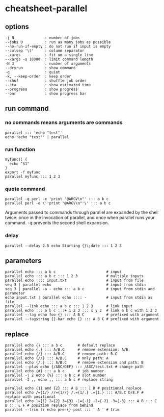 # cheatsheet-parallel

## options

```
-j N              : number of jobs
--jobs 0          : run as many jobs as possible
--no-run-if-empty : do not run if input is empty
--colsep '\t'     : column separator
--xargs           : fit on a single line
--xargs -s 10000  : limit command length
-N 3              : number of arguments
--dryrun          : show command
-q                : quiet
-k, --keep-order  : keep order
--shuf            : shuffle job order
--eta             : show estimated time
--progress        : show progress
--bar             : show progress bar
```

## run command

### no commands means arguments are commands

```
parallel ::: 'echo "test"'
echo 'echo "test"' | parallel
```

### run function

```
myfunc() {
  echo "$1"
}
export -f myfunc
parallel myfunc ::: 1 2 3
```

### quote command

```
parallel -q perl -e 'print "@ARGV\n"' ::: a b c
parallel perl -e \''print "@ARGV\n"'\' ::: a b c
```
Arguments passed to commands through parallel are expanded by the shell twice:
once in the invocation of parallel, and once when parallel runs your command. -q prevents the second shell expansion.


### delay

```
parallel --delay 2.5 echo Starting {}\;date ::: 1 2 3
```

## parameters

```
parallel echo ::: a b c                       # input
parallel echo ::: a b c ::: 1 2 3             # multiple inputs
parallel echo :::: input.txt                  # input from file
seq 3 | parallel echo                         # input from stdin
seq 3 | parallel -a - echo ::: a b c          # input from stdin and parameter
echo input.txt | parallel echo :::: -         # input from stdin as file
parallel --link echo ::: a b c ::: 1 2 3      # link input
parallel echo ::: a b c :::+ 1 2 3 ::: x y z  # link a b c with 1 2 3
parallel --tag echo foo-{} ::: A B C          # prefixed with argument
parallel --tagstring {}-bar echo {} ::: A B C # prefixed with argument
```

## replace

```
parallel echo {} ::: a b c       # default replace
parallel echo {.} ::: A/B.C      # remove extension: A/B
parallel echo {/} ::: A/B.C      # remove path: B.C
parallel echo {//} ::: A/B.C     # only path: A
parallel echo {/.} ::: A/B.C     # remove extension and path: B
parallel --plus echo {/ABC/DEF} ::: /ABC/test.txt # change path
parallel echo {#} ::: a b c      # job number
parallel -j 2 echo {%} ::: a b c # slot number
parallel -I ,, echo ,, ::: a b c # replace string

parallel echo {1} and {2} ::: A B ::: C D # positional replace
parallel echo /={1/} //={1//} /.={1/.} .={1.} ::: A/B.C D/E.F # replace with positional
parallel echo 1={1} 2={2} 3={3} -1={-1} -2={-2} -3={-3} ::: A B ::: C D ::: E F # position replace from behind
parallel --trim lr echo pre-{}-post ::: ' A ' # trim
```
